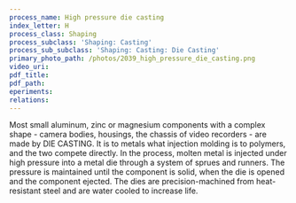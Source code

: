 ```yaml
---
process_name: High pressure die casting
index_letter: H
process_class: Shaping
process_subclass: 'Shaping: Casting'
process_sub_subclass: 'Shaping: Casting: Die Casting'
primary_photo_path: /photos/2039_high_pressure_die_casting.png
video_uri:
pdf_title:
pdf_path:
eperiments:
relations:
---
```


Most small aluminum, zinc or magnesium components with a complex shape - camera bodies, housings, the chassis of video recorders - are made by DIE CASTING. It is to metals what injection molding is to polymers, and the two compete directly. In the process, molten metal is injected under high pressure into a metal die through a system of sprues and runners. The pressure is maintained until the component is solid, when the die is opened and the component ejected. The dies are precision-machined from heat-resistant steel and are water cooled to increase life.
